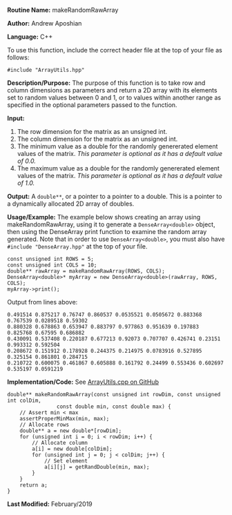 **Routine Name:** makeRandomRawArray

**Author:** Andrew Aposhian

**Language:** C++

To use this function, include the correct header file at the top of your file as follows:
```
#include "ArrayUtils.hpp"
```

**Description/Purpose:** The purpose of this function is to take row and column dimensions as parameters and return a 2D array with its elements set to random values between 0 and 1, or to values within another range as specified in the optional parameters passed to the function.

**Input:**
1. The row dimension for the matrix as an unsigned int.
2. The column dimension for the matrix as an unsigned int.
3. The minimum value as a double for the randomly genererated element values of the matrix. *This parameter is optional as it has a default value of 0.0.*
4. The maximum value as a double for the randomly genererated element values of the matrix. *This parameter is optional as it has a default value of 1.0.*

**Output:** A `double**`, or a pointer to a pointer to a double. This is a pointer to a dynamically allocated 2D array of doubles.

**Usage/Example:** The example below shows creating an array using makeRandomRawArray, using it to generate a `DenseArray<double>` object, then using the DenseArray print function to examine the random array generated. Note that in order to use `DenseArray<double>`, you must also have `#include "DenseArray.hpp"` at the top of your file.
```
const unsigned int ROWS = 5;
const unsigned int COLS = 10;
double** rawArray = makeRandomRawArray(ROWS, COLS);
DenseArray<double>* myArray = new DenseArray<double>(rawArray, ROWS, COLS);
myArray->print();
```

Output from lines above:
```
0.491514 0.875217 0.76747 0.860537 0.0535521 0.0505672 0.883368 0.767539 0.0289518 0.59302 
0.880328 0.678863 0.653947 0.883797 0.977863 0.951639 0.197883 0.825768 0.67595 0.686882 
0.430091 0.537408 0.220187 0.677213 0.92073 0.707707 0.426741 0.23151 0.993312 0.592504 
0.208672 0.151912 0.178928 0.244375 0.214975 0.0783916 0.527895 0.325154 0.861801 0.284715 
0.210722 0.600075 0.461867 0.605888 0.161792 0.24499 0.553436 0.602697 0.535197 0.0591219 
```

**Implementation/Code:**
See [ArrayUtils.cpp on GitHub](https://github.com/aposhiana/math5610/blob/master/src/lib/ArrayUtils.cpp)
```
double** makeRandomRawArray(const unsigned int rowDim, const unsigned int colDim,
                const double min, const double max) {
    // Assert min < max
    assertProperMinMax(min, max);
    // Allocate rows
    double** a = new double*[rowDim];
    for (unsigned int i = 0; i < rowDim; i++) {
        // Allocate column
        a[i] = new double[colDim];
        for (unsigned int j = 0; j < colDim; j++) {
            // Set element
            a[i][j] = getRandDouble(min, max);
        }
    }
    return a;
}
```

**Last Modified:** February/2019
